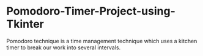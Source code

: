 # Pomodoro-Timer-Project-using-Tkinter
Pomodoro technique is a time management technique which uses a kitchen timer to break our work into several intervals. 
